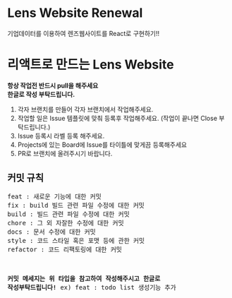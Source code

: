 # Lens Website Renewal
기업데이터를 이용하여 렌즈웹사이트를 React로 구현하기!!


# 리액트로 만드는 Lens Website 

<strong>항상 작업전 반드시 pull을 해주세요<br></strong>
<strong>한글로 작성 부탁드립니다.</strong>

1. 각자 브랜치를 만들어 각자 브랜치에서 작업해주세요.
2. 작업할 일은 Issue 템플릿에 맞춰 등록후 작업해주세요. (작업이 끝나면 Close 부탁드립니다.)
3. Issue 등록시 라벨 등록 해주세요.
4. Projects에 있는 Board에 Issue를 타이틀에 맞게끔 등록해주세요
5. PR로  브랜치에 올려주시기 바랍니다.



<h2>커밋 규칙</h2>
<pre>
feat : 새로운 기능에 대한 커밋
fix : build 빌드 관련 파일 수정에 대한 커밋
build : 빌드 관련 파일 수정에 대한 커밋
chore : 그 외 자잘한 수정에 대한 커밋
docs : 문서 수정에 대한 커밋
style : 코드 스타일 혹은 포맷 등에 관한 커밋
refactor : 코드 리팩토링에 대한 커밋<br>

<strong>커밋 메세지는 위 타입을 참고하여 작성해주시고 한글로 작성부탁드립니다!</strong>
ex) feat : todo list 생성기능 추가
</pre>
